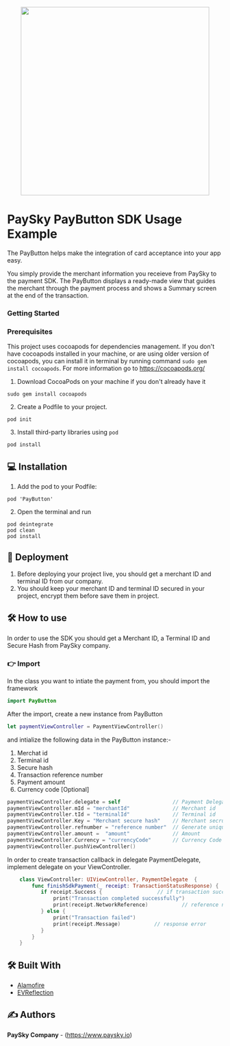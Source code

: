 <p align="center"><a href="https://paysky.io/" target="_blank"><img width="440" src="https://paysky.io/wp-content/uploads/2021/05/PaySky-logo.svg"></a></p>

# PaySky PayButton SDK Usage Example
The PayButton helps make the integration of card acceptance into your app easy.

You simply provide the merchant information you receieve from PaySky to the payment SDK. The PayButton displays a ready-made view that guides the merchant through the payment process and shows a Summary screen at the end of the transaction.

### Getting Started

### Prerequisites
This project uses cocoapods for dependencies management. If you don't have cocoapods installed in your machine, or are using older version of cocoapods, you can install it in terminal by running command ```sudo gem install cocoapods```. For more information go to https://cocoapods.org/

1. Download CocoaPods on your machine if you don't already have it
```
sudo gem install cocoapods
```

2. Create a Podfile to your project.
```
pod init
```

3. Install third-party libraries using `pod`
```
pod install
```

## 💻 Installation

1. Add the pod to your Podfile:
```
pod 'PayButton'
```

2. Open the terminal and run
```
pod deintegrate
pod clean
pod install
```

## 🚀 Deployment
1. Before deploying your project live, you should get a merchant ID and terminal ID from our company.
2. You should keep your merchant ID and terminal ID secured in your project, encrypt them before save them in project.

## 🛠 How to use
In order to use the SDK you should get a Merchant ID, a Terminal ID and Secure Hash from PaySky company.

### 👉 Import
In the class you want to intiate the payment from, you should import the framework
```swift
import PayButton
```

After the import, create a new instance from PayButton
```swift
let paymentViewController = PaymentViewController()
```

and intialize the following data in the PayButton instance:-
1) Merchat id
2) Terminal id
3) Secure hash
4) Transaction reference number
5) Payment amount
6) Currency code [Optional]

```swift
paymentViewController.delegate = self                 // Payment Delegate
paymentViewController.mId = "merchantId"              // Merchant id
paymentViewController.tId = "terminalId"              // Terminal id
paymentViewController.Key = "Merchant secure hash"    // Merchant secrue hash
paymentViewController.refnumber = "reference number"  // Generate unique 16-digits number
paymentViewController.amount =  "amount"              // Amount
paymentViewController.Currency = "currencyCode"       // Currency Code [Optional]
paymentViewController.pushViewController()
```

In order to create transaction callback in delegate PaymentDelegate, implement delegate on your ViewController.

```swift 
    class ViewController: UIViewController, PaymentDelegate  {
        func finishSdkPayment(_ receipt: TransactionStatusResponse) {
           if receipt.Success {                  // if transaction success is true
               print("Transaction completed successfully")
               print(receipt.NetworkReference)           // reference number of transaction.
           } else {
               print("Transaction failed")
               print(receipt.Message)           // response error
           }
        }
    }
```

## 🛠️ Built With
* [Alamofire](https://github.com/Alamofire/Alamofire)  
* [EVReflection](https://github.com/evermeer/EVReflection)  


## ✍️ Authors
**PaySky Company** - (https://www.paysky.io)

